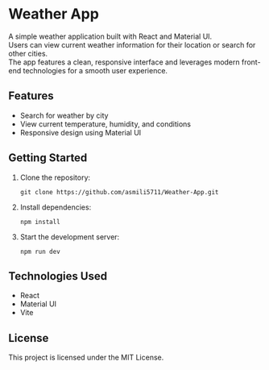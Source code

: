 # Weather App

A simple weather application built with React and Material UI.  
Users can view current weather information for their location or search for other cities.  
The app features a clean, responsive interface and leverages modern front-end technologies for a smooth user experience.

## Features

- Search for weather by city
- View current temperature, humidity, and conditions
- Responsive design using Material UI

## Getting Started

1. Clone the repository:
   ```
   git clone https://github.com/asmili5711/Weather-App.git
   ```
2. Install dependencies:
   ```
   npm install
   ```
3. Start the development server:
   ```
   npm run dev
   ```

## Technologies Used

- React
- Material UI
- Vite

## License

This project is licensed under the MIT License.
